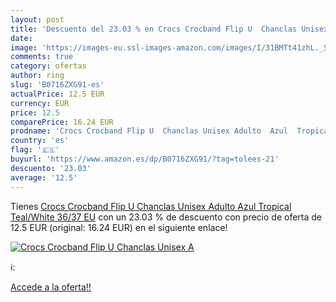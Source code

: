 ```yaml
---
layout: post
title: 'Descuento del 23.03 % en Crocs Crocband Flip U  Chanclas Unisex A'
date: 
image: 'https://images-eu.ssl-images-amazon.com/images/I/31BMTt41zhL._SL200_.jpg'
comments: true
category: ofertas
author: ring
slug: 'B0716ZXG91-es'
actualPrice: 12.5 EUR
currency: EUR
price: 12.5
comparePrice: 16.24 EUR
prodname: 'Crocs Crocband Flip U  Chanclas Unisex Adulto  Azul  Tropical Teal/White   36/37 EU'
country: 'es'
flag: '🇪🇸'
buyurl: 'https://www.amazon.es/dp/B0716ZXG91/?tag=tolees-21'
descuento: '23.03'
average: '12.5'
---
```


Tienes [Crocs Crocband Flip U  Chanclas Unisex Adulto  Azul  Tropical Teal/White   36/37 EU](https://www.amazon.es/dp/B0716ZXG91/?tag=tolees-21) con un 23.03 % de descuento con precio de oferta de 12.5 EUR (original: 16.24 EUR) en el siguiente enlace!

[![Crocs Crocband Flip U  Chanclas Unisex A](https://images-eu.ssl-images-amazon.com/images/I/31BMTt41zhL._SL200_.jpg)](https://www.amazon.es/dp/B0716ZXG91/?tag=tolees-21)

ℹ️:


[Accede a la oferta!!](https://www.amazon.es/dp/B0716ZXG91/?tag=tolees-21)
